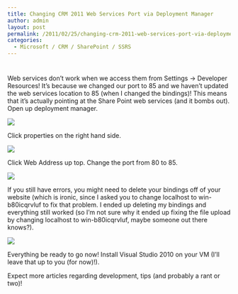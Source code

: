 ```yaml
---
title: Changing CRM 2011 Web Services Port via Deployment Manager
author: admin
layout: post
permalink: /2011/02/25/changing-crm-2011-web-services-port-via-deployment-manager/
categories:
  - Microsoft / CRM / SharePoint / SSRS
---
```

# 

Web services don’t work when we access them from Settings -> Developer Resources! It’s because we changed our port to 85 and we haven’t updated the web services location to 85 (when I changed the bindings)! This means that it’s actually pointing at the Share Point web services (and it bombs out). Open up deployment manager.

![][2]

 [2]: http://www.ryanonrails.com/wp-content/uploads/2011/02/CRM2011_Web_Services_Menu_1.png

Click properties on the right hand side.

![][3]

 [3]: http://www.ryanonrails.com/wp-content/uploads/2011/02/CRM2011_Web_Services_Dep_2.png

Click Web Address up top. Change the port from 80 to 85.

![][4]

 [4]: http://www.ryanonrails.com/wp-content/uploads/2011/02/CRM2011_Web_Services_80_85_3.png

If you still have errors, you might need to delete your bindings off of your website (which is ironic, since I asked you to change localhost to win-b80icqrvluf to fix that problem. I ended up deleting my bindings and everything still worked (so I’m not sure why it ended up fixing the file upload by changing localhost to win-b80icqrvluf, maybe someone out there knows?). 

![][5]

 [5]: http://www.ryanonrails.com/wp-content/uploads/2011/02/CRM2011_Web_Services_Delete_Bindings_4.png

Everything be ready to go now! Install Visual Studio 2010 on your VM (I’ll leave that up to you (for now)!). 

Expect more articles regarding development, tips (and probably a rant or two)!